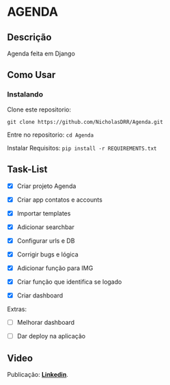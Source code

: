 # AGENDA

## Descrição
Agenda feita em Django

## Como Usar

### Instalando
Clone este repositorio:

```git clone https://github.com/NicholasDRR/Agenda.git```

Entre no repositorio:
```cd Agenda```

Instalar Requisitos:
```pip install -r REQUIREMENTS.txt```


## Task-List

- [X] Criar projeto Agenda
- [X] Criar app contatos e accounts
- [X] Importar templates
- [X] Adicionar searchbar
- [X] Configurar urls e DB
- [X] Corrigir bugs e lógica
- [X] Adicionar função para IMG
- [X] Criar função que identifica se logado
- [X] Criar dashboard


Extras:

- [ ] Melhorar dashboard
- [ ] Dar deploy na aplicação
 

## Video
Publicação: [**Linkedin**](https://www.linkedin.com/posts/nicholas-ribeiro-py_python-networking-project-activity-6980008557488287744-_A6K?utm_source=share&utm_medium=member_desktop).
